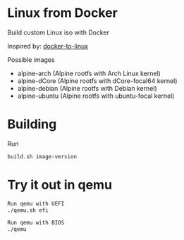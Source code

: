 # Linux from Docker
Build custom Linux iso with Docker

Inspired by: [docker-to-linux](https://github.com/iximiuz/docker-to-linux)

Possible images
* alpine-arch   (Alpine rootfs with Arch Linux kernel)
* alpine-dCore  (Alpine rootfs with dCore-focal64 kernel)
* alpine-debian (Alpine rootfs with Debian kernel)
* alpine-ubuntu (Alpine rootfs with ubuntu-focal kernel)

# Building

Run
```bash
build.sh image-version
```

# Try it out in qemu
```bash
Run qemu with UEFI
./qemu.sh efi

Run qemu with BIOS
./qemu
```

